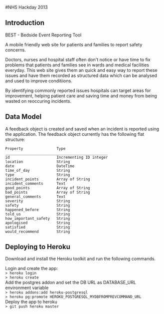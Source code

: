 #NHS Hackday 2013

## Introduction

BEST - Bedside Event Reporting Tool

A mobile friendly web site for patients and families to report safety
concerns.

Doctors, nurses and hospital staff often don't notice or have time to
fix problems that patients and families see in wards and medical
facilities everyday. This web site gives them an quick and easy way to
report these issues and have them recorded as structured data which can
be analysed and used to improve conditiions. 

By identifying commonly reported issues hospitals can target areas for 
improvement, helping patient care and saving time and money from 
being wasted on reoccuring incidents.

## Data Model

A feedback object is created and saved when an incident is reported using the application. The feedback object currently has the following flat structure:

    Property               Type
    ______________________________________________
    id                     Incrementing ID integer
    location               String
    date                   DateTime
    time_of_day            String
    type                   String
    incident_points        Array of String
    incident_comments      Text
    good_points            Array of String
    bad_points             Array of String
    general_comments       Text
    severity               String
    safety                 String
    happened_before        String
    told_us                String
    how_important_safety   String
    apologised             String
    satisfied              String
    would_recommend        String


## Deploying to Heroku

Download and install the Heroku toolkit and run the following commands.

Login and create the app:  
`> heroku login`  
`> heroku create`  
Add the postgres addon and set the DB URL as DATABASE_URL environment variable  
`> heroku addons:add heroku-postgresql`  
`> heroku pg:promote HEROKU_POSTGRESQL_MYDBFROMPREVCOMMAND_URL`  
Deploy the app to heroku  
`> git push heroku master`  

